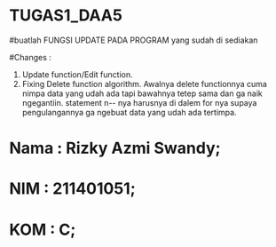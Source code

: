 # TUGAS1_DAA5

#buatlah FUNGSI UPDATE PADA PROGRAM yang sudah di sediakan

#Changes :

1. Update function/Edit function.
2. Fixing Delete function algorithm. Awalnya delete functionnya cuma nimpa data yang udah ada tapi bawahnya tetep sama dan ga naik ngegantiin. statement n-- nya harusnya di dalem for nya supaya pengulangannya ga ngebuat data yang udah ada tertimpa.

# Nama : Rizky Azmi Swandy;

# NIM : 211401051;

# KOM : C;

<Laboratorium Design dan Analisis Algoritma>

